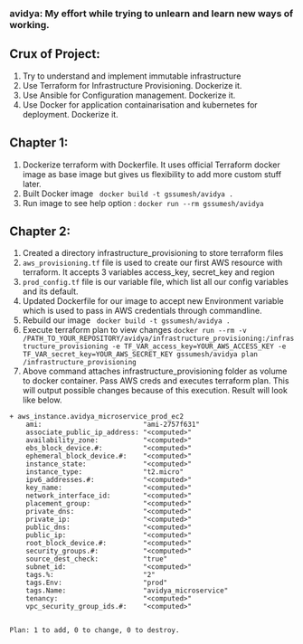 ### avidya: My effort while trying to unlearn and learn new ways of working. 
 
## Crux of Project:
   1. Try to understand and implement immutable infrastructure
   2. Use Terraform for Infrastructure Provisioning. Dockerize it.
   3. Use Ansible for Configuration management. Dockerize it.
   4. Use Docker for application containarisation and kubernetes for deployment. Dockerize it.

## Chapter 1:
   1. Dockerize terraform with Dockerfile. It uses official Terraform docker image as base image but gives us flexibility to add more custom stuff later.
   2. Built Docker image ``` docker build -t gssumesh/avidya .```
   3. Run image to see help option : ``` docker run --rm gssumesh/avidya ```

## Chapter 2:
   1. Created a directory infrastructure_provisioning to store terraform files
   2. `aws_provisioning.tf` file is used to create our first AWS resource with terraform. It accepts 3 variables access_key, secret_key and region
   3. `prod_config.tf` file is our variable file, which list all our config variables and its default.
   4. Updated Dockerfile for our image to accept new Environment variable which is used to pass in AWS credentials through commandline.
   5. Rebuild our image ``` docker build -t gssumesh/avidya .```
   6. Execute terraform plan to view changes 
      ``` docker run --rm -v /PATH_TO_YOUR_REPOSITORY/avidya/infrastructure_provisioning:/infrastructure_provisioning -e TF_VAR_access_key=YOUR_AWS_ACCESS_KEY -e TF_VAR_secret_key=YOUR_AWS_SECRET_KEY gssumesh/avidya plan /infrastructure_provisioning  ```
   7. Above command attaches infrastructure_provisioning folder as volume to docker container. Pass AWS creds and executes terraform plan. This will output possible changes because of this execution. Result will look like below.

```
+ aws_instance.avidya_microservice_prod_ec2
    ami:                         "ami-2757f631"
    associate_public_ip_address: "<computed>"
    availability_zone:           "<computed>"
    ebs_block_device.#:          "<computed>"
    ephemeral_block_device.#:    "<computed>"
    instance_state:              "<computed>"
    instance_type:               "t2.micro"
    ipv6_addresses.#:            "<computed>"
    key_name:                    "<computed>"
    network_interface_id:        "<computed>"
    placement_group:             "<computed>"
    private_dns:                 "<computed>"
    private_ip:                  "<computed>"
    public_dns:                  "<computed>"
    public_ip:                   "<computed>"
    root_block_device.#:         "<computed>"
    security_groups.#:           "<computed>"
    source_dest_check:           "true"
    subnet_id:                   "<computed>"
    tags.%:                      "2"
    tags.Env:                    "prod"
    tags.Name:                   "avidya_microservice"
    tenancy:                     "<computed>"
    vpc_security_group_ids.#:    "<computed>"


Plan: 1 to add, 0 to change, 0 to destroy.

```
    
